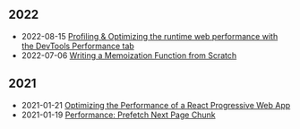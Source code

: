 <div class="tags">

## 2022

- <time class="date">2022-08-15</time> <span>[Profiling & Optimizing the runtime web performance with the DevTools Performance tab](/profiling-and-optimizing-the-runtime-performance-with-the-devtools-performance-tab)</span>
- <time class="date">2022-07-06</time> <span>[Writing a Memoization Function from Scratch](/writing-a-memoization-function-from-scratch)</span>

## 2021

- <time class="date">2021-01-21</time> <span>[Optimizing the Performance of a React Progressive Web App](/optimizing-the-performance-of-a-react-progressive-web-app)</span>
- <time class="date">2021-01-19</time> <span>[Performance: Prefetch Next Page Chunk](/performance-prefetch-next-pages-chunks)</span>

</div>
